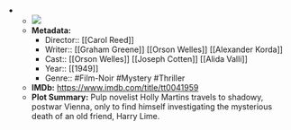 - 
    - ![](https://m.media-amazon.com/images/M/MV5BYjE2OTdhMWUtOGJlMy00ZDViLWIzZjgtYjZkZGZmMDZjYmEyXkEyXkFqcGdeQXVyNzkwMjQ5NzM@._V1_SX300.jpg)  
    - **Metadata:**
        - Director:: [[Carol Reed]]
        - Writer:: [[Graham Greene]] [[Orson Welles]] [[Alexander Korda]]
        - Cast:: [[Orson Welles]] [[Joseph Cotten]] [[Alida Valli]]
        - Year:: [[1949]]
        - Genre:: #Film-Noir #Mystery #Thriller
    - **IMDb:** https://www.imdb.com/title/tt0041959
    - **Plot Summary:** Pulp novelist Holly Martins travels to shadowy, postwar Vienna, only to find himself investigating the mysterious death of an old friend, Harry Lime.
